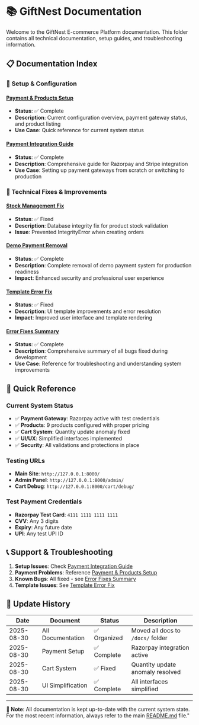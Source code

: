 # 📚 GiftNest Documentation

Welcome to the GiftNest E-commerce Platform documentation. This folder contains all technical documentation, setup guides, and troubleshooting information.

## 📋 Documentation Index

### 🚀 **Setup & Configuration**

#### [Payment & Products Setup](./PAYMENT_PRODUCTS_SETUP.md)
- **Status**: ✅ Complete
- **Description**: Current configuration overview, payment gateway status, and product listing
- **Use Case**: Quick reference for current system status

#### [Payment Integration Guide](./PAYMENT_INTEGRATION_GUIDE.md)
- **Status**: ✅ Complete
- **Description**: Comprehensive guide for Razorpay and Stripe integration
- **Use Case**: Setting up payment gateways from scratch or switching to production

### 🔧 **Technical Fixes & Improvements**

#### [Stock Management Fix](./STOCK_MANAGEMENT_FIX.md)
- **Status**: ✅ Fixed
- **Description**: Database integrity fix for product stock validation
- **Issue**: Prevented IntegrityError when creating orders

#### [Demo Payment Removal](./DEMO_PAYMENT_REMOVAL.md)
- **Status**: ✅ Complete
- **Description**: Complete removal of demo payment system for production readiness
- **Impact**: Enhanced security and professional user experience

#### [Template Error Fix](./TEMPLATE_ERROR_FIX.md)
- **Status**: ✅ Fixed
- **Description**: UI template improvements and error resolution
- **Impact**: Improved user interface and template rendering

#### [Error Fixes Summary](./ERROR_FIXES_SUMMARY.md)
- **Status**: ✅ Complete
- **Description**: Comprehensive summary of all bugs fixed during development
- **Use Case**: Reference for troubleshooting and understanding system improvements

## 🎯 **Quick Reference**

### **Current System Status**
- ✅ **Payment Gateway**: Razorpay active with test credentials
- ✅ **Products**: 9 products configured with proper pricing
- ✅ **Cart System**: Quantity update anomaly fixed
- ✅ **UI/UX**: Simplified interfaces implemented
- ✅ **Security**: All validations and protections in place

### **Testing URLs**
- **Main Site**: `http://127.0.0.1:8000/`
- **Admin Panel**: `http://127.0.0.1:8000/admin/`
- **Cart Debug**: `http://127.0.0.1:8000/cart/debug/`

### **Test Payment Credentials**
- **Razorpay Test Card**: `4111 1111 1111 1111`
- **CVV**: Any 3 digits
- **Expiry**: Any future date
- **UPI**: Any test UPI ID

## 📞 **Support & Troubleshooting**

1. **Setup Issues**: Check [Payment Integration Guide](./PAYMENT_INTEGRATION_GUIDE.md)
2. **Payment Problems**: Reference [Payment & Products Setup](./PAYMENT_PRODUCTS_SETUP.md)
3. **Known Bugs**: All fixed - see [Error Fixes Summary](./ERROR_FIXES_SUMMARY.md)
4. **Template Issues**: See [Template Error Fix](./TEMPLATE_ERROR_FIX.md)

## 🔄 **Update History**

| Date | Document | Status | Description |
|------|----------|--------|--------------|
| 2025-08-30 | All Documentation | ✅ Organized | Moved all docs to `/docs/` folder |
| 2025-08-30 | Payment Setup | ✅ Complete | Razorpay integration active |
| 2025-08-30 | Cart System | ✅ Fixed | Quantity update anomaly resolved |
| 2025-08-30 | UI Simplification | ✅ Complete | All interfaces simplified |

---

**📌 Note**: All documentation is kept up-to-date with the current system state. For the most recent information, always refer to the main [README.md](../README.md) file."